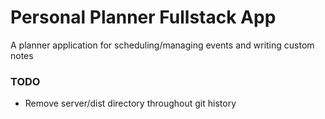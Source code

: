 # Personal Planner Fullstack App

A planner application for scheduling/managing events and writing custom notes

### TODO

- Remove server/dist directory throughout git history
